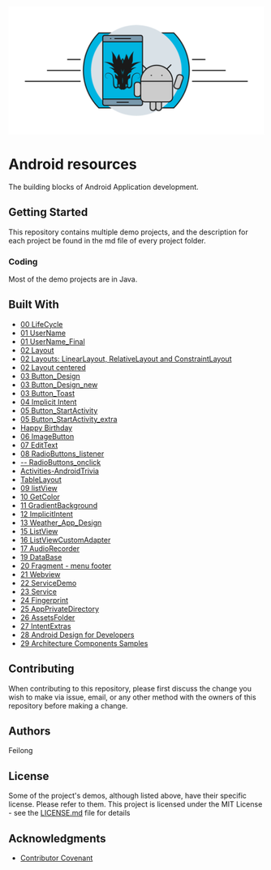 ![Dragona](dragona-android.gif)

# Android resources

The building blocks of Android Application development.



## Getting Started

This repository contains multiple demo projects, and the description for each project be found in the md file of every project folder.


### Coding

Most of the demo projects are in Java.


## Built With

- [00 LifeCycle](starter/00_LifeCycle/readme.md)
- [01 UserName](starter/01_UserName/readme.md)
- [01 UserName_Final](starter/01_UserName_Final/readme.md)
- [02 Layout](starter/02_Layout/readme.md)
- [02 Layouts: LinearLayout, RelativeLayout and ConstraintLayout](starter/02_Layout_Final/readme.md)
- [02 Layout centered](starter/02_LayoutCentered/readme.md)
- [03 Button_Design](starter/03_Button_Design/readme.md)
- [03 Button_Design_new](starter/03_Button_Design_new)
- [03 Button_Toast](starter/03_Button_Toast/readme.md)
- [04 Implicit Intent](starter/04_ImplicitIntent/readme.md)
- [05 Button_StartActivity](starter/05_Button_StartActivity/readme.md)
- [05 Button_StartActivity_extra](starter/05_Button_StartActivity_extra/readme.md)
- [Happy Birthday](starter/06_HappyBirthday/readme.md)
- [06 ImageButton](starter/06_ImageButton/readme.md)
- [07 EditText](starter/07_EditText/readme.md)
- [08 RadioButtons_listener](starter/08_RadioButtons_listener/readme.md)
- [-- RadioButtons_onclick](starter/08_RadioButtons_onclick/readme.md)
- [Activities-AndroidTrivia](starter/Activities-AndroidTrivia)
- [TableLayout](starter/TableLayout/readme.md)
- [09 listView](starter/09_listView/readme.md)
- [10 GetColor](starter/10_GetColor/readme.md)
- [11 GradientBackground](starter/11_GradientBackground/readme.md)
- [12 ImplicitIntent](starter/12_ImplicitIntent/readme.md)
- [13 Weather_App_Design](starter/13_Weather_App_Design/readme.md)
- [15 ListView](starter/15_ListView/readme.md)
- [16 ListViewCustomAdapter](starter/16_ListViewCustomAdapter/readme.md)
- [17 AudioRecorder](starter/17_AudioRecorder/readme.md)
- [19 DataBase](starter/19_DataBase/readme.md)
- [20 Fragment - menu footer](starter/20_FragmentOne)
- [21 Webview](starter/21_Webview/readme.md)
- [22 ServiceDemo](starter/22_ServiceDemo/readme.md)
- [23 Service](starter/23_Service/readme.md)
- [24 Fingerprint](starter/24_Fingerprint/readme.md)
- [25 AppPrivateDirectory](starter/25_AppPrivateDirectory/readme.md)
- [26 AssetsFolder](starter/26_AssetsFolder/readme.md)
- [27 IntentExtras](starter/27_IntentExtras/readme.md)
- [28 Android Design for Developers](https://github.com/dragona/ud862-samples)
- [29 Architecture Components Samples](https://github.com/android/architecture-components-samples)


## Contributing

When contributing to this repository, please first discuss the change you wish to make via issue, email, or any other method with the owners of this repository before making a change.

## Authors

Feilong

## License
Some of the project's demos, although listed above, have their specific license. Please refer to them.
This project is licensed under the MIT License - see the [LICENSE.md](LICENSE.md) file for details

## Acknowledgments

* [Contributor Covenant](http://contributor-covenant.org)


